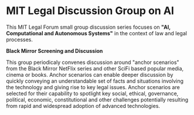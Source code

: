 # MIT Legal Discussion Group on AI

This MIT Legal Forum small group discussion series focuses on **"AI, Computational and Autonomous Systems"** in the context of law and legal processes.  

**Black Mirror Screening and Discussion**

This group periodicaly convenes discussion around "anchor scenarios" from the Black Mirror NetFlix series and other SciFi based popular media, cinema or books.  Anchor scenarios can enable deeper discussion by quickly conveying an understandable set of facts and situations involving the technology and giving rise to key legal issues.  Anchor scenarios are selected for their capability to spotlight key social, ethical, governance, political, economic, constitutional and other challenges potentially resulting from rapid and widespread adoption of advanced technologies.  


